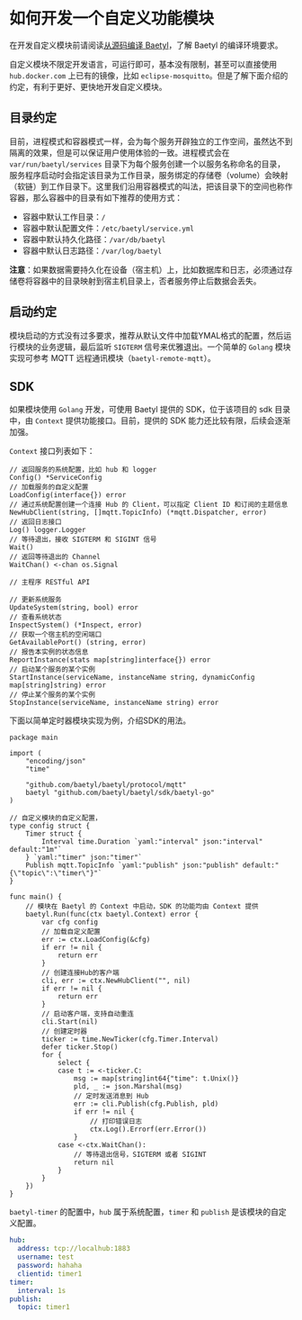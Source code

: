 # 如何开发一个自定义功能模块

在开发自定义模块前请阅读[从源码编译 Baetyl](../setup/Build-from-Source.md)，了解 Baetyl 的编译环境要求。

自定义模块不限定开发语言，可运行即可，基本没有限制，甚至可以直接使用 `hub.docker.com` 上已有的镜像，比如 `eclipse-mosquitto`。但是了解下面介绍的约定，有利于更好、更快地开发自定义模块。

## 目录约定

目前，进程模式和容器模式一样，会为每个服务开辟独立的工作空间，虽然达不到隔离的效果，但是可以保证用户使用体验的一致。进程模式会在 `var/run/baetyl/services` 目录下为每个服务创建一个以服务名称命名的目录，服务程序启动时会指定该目录为工作目录，服务绑定的存储卷（volume）会映射（软链）到工作目录下。这里我们沿用容器模式的叫法，把该目录下的空间也称作容器，那么容器中的目录有如下推荐的使用方式：

- 容器中默认工作目录：`/`
- 容器中默认配置文件：`/etc/baetyl/service.yml`
- 容器中默认持久化路径：`/var/db/baetyl`
- 容器中默认日志路径：`/var/log/baetyl`

**注意**：如果数据需要持久化在设备（宿主机）上，比如数据库和日志，必须通过存储卷将容器中的目录映射到宿主机目录上，否者服务停止后数据会丢失。

## 启动约定

模块启动的方式没有过多要求，推荐从默认文件中加载YMAL格式的配置，然后运行模块的业务逻辑，最后监听 `SIGTERM` 信号来优雅退出。一个简单的 `Golang` 模块实现可参考 MQTT 远程通讯模块（`baetyl-remote-mqtt`）。

## SDK

如果模块使用 `Golang` 开发，可使用 Baetyl 提供的 SDK，位于该项目的 sdk 目录中，由 `Context` 提供功能接口。目前，提供的 SDK 能力还比较有限，后续会逐渐加强。

`Context` 接口列表如下：

```golang
// 返回服务的系统配置，比如 hub 和 logger
Config() *ServiceConfig
// 加载服务的自定义配置
LoadConfig(interface{}) error
// 通过系统配置创建一个连接 Hub 的 Client，可以指定 Client ID 和订阅的主题信息
NewHubClient(string, []mqtt.TopicInfo) (*mqtt.Dispatcher, error)
// 返回日志接口
Log() logger.Logger
// 等待退出，接收 SIGTERM 和 SIGINT 信号
Wait()
// 返回等待退出的 Channel
WaitChan() <-chan os.Signal

// 主程序 RESTful API

// 更新系统服务
UpdateSystem(string, bool) error
// 查看系统状态
InspectSystem() (*Inspect, error)
// 获取一个宿主机的空闲端口
GetAvailablePort() (string, error)
// 报告本实例的状态信息
ReportInstance(stats map[string]interface{}) error
// 启动某个服务的某个实例
StartInstance(serviceName, instanceName string, dynamicConfig map[string]string) error
// 停止某个服务的某个实例
StopInstance(serviceName, instanceName string) error
```

下面以简单定时器模块实现为例，介绍SDK的用法。

```golang
package main

import (
	"encoding/json"
	"time"

	"github.com/baetyl/baetyl/protocol/mqtt"
	baetyl "github.com/baetyl/baetyl/sdk/baetyl-go"
)

// 自定义模块的自定义配置，
type config struct {
	Timer struct {
		Interval time.Duration `yaml:"interval" json:"interval" default:"1m"`
	} `yaml:"timer" json:"timer"`
	Publish mqtt.TopicInfo `yaml:"publish" json:"publish" default:"{\"topic\":\"timer\"}"`
}

func main() {
	// 模块在 Baetyl 的 Context 中启动，SDK 的功能均由 Context 提供
	baetyl.Run(func(ctx baetyl.Context) error {
		var cfg config
		// 加载自定义配置
		err := ctx.LoadConfig(&cfg)
		if err != nil {
			return err
		}
		// 创建连接Hub的客户端
		cli, err := ctx.NewHubClient("", nil)
		if err != nil {
			return err
		}
		// 启动客户端，支持自动重连
		cli.Start(nil)
		// 创建定时器
		ticker := time.NewTicker(cfg.Timer.Interval)
		defer ticker.Stop()
		for {
			select {
			case t := <-ticker.C:
				msg := map[string]int64{"time": t.Unix()}
				pld, _ := json.Marshal(msg)
				// 定时发送消息到 Hub
				err := cli.Publish(cfg.Publish, pld)
				if err != nil {
					// 打印错误日志
					ctx.Log().Errorf(err.Error())
				}
			case <-ctx.WaitChan():
				// 等待退出信号，SIGTERM 或者 SIGINT
				return nil
			}
		}
	})
}
```

`baetyl-timer` 的配置中，`hub` 属于系统配置，`timer` 和 `publish` 是该模块的自定义配置。

```yaml
hub:
  address: tcp://localhub:1883
  username: test
  password: hahaha
  clientid: timer1
timer:
  interval: 1s
publish:
  topic: timer1
```
